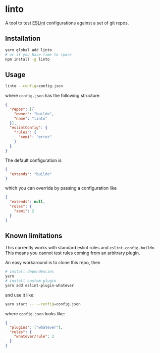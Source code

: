 # linto

A tool to test [ESLint](https://github.com/eslint/eslint) configurations against a set of git repos.

## Installation

```bash
yarn global add linto
# or if you have time to spare
npm install -g linto
```

## Usage

```bash
linto --config=config.json
```

where `config.json` has the following structure:

```json
{
  "repos": [{
    "owner": "buildo",
    "name": "linto"
  }],
  "eslintConfig": {
    "rules": {
      "semi": "error"
    }
  }
}
```

The default configuration is

```json
{
  "extends": "buildo"
}
```

which you can override by passing a configuration like

```json
{
  "extends": null,
  "rules": {
    "semi": 2
  }
}
```

## Known limitations
This currently works with standard eslint rules and `eslint-config-buildo`.
This means you cannot test rules coming from an arbitrary plugin.

An easy workaround is to clone this repo, then

```bash
# install dependencies
yarn
# install custom plugin
yarn add eslint-plugin-whatever
```

and use it like:

```bash
yarn start -- --config=config.json
```

where `config.json` looks like:

```json
{
  "plugins": ["whatever"],
  "rules": {
    "whatever/rule": 2
  }
}
```
